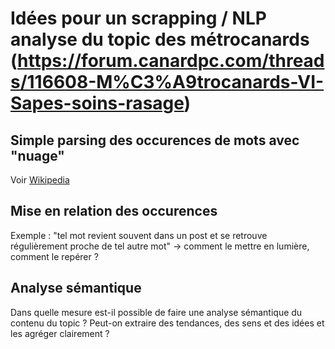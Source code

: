 # Idées pour un scrapping / NLP analyse du topic des métrocanards (https://forum.canardpc.com/threads/116608-M%C3%A9trocanards-VI-Sapes-soins-rasage)

## Simple parsing des occurences de mots avec "nuage"

Voir [Wikipedia](https://en.wikipedia.org/wiki/Tag_cloud)

## Mise en relation des occurences

Exemple : "tel mot revient souvent dans un post et se retrouve régulièrement proche de tel autre mot" -> comment le mettre en lumière, comment le repérer ?

## Analyse sémantique

Dans quelle mesure est-il possible de faire une analyse sémantique du contenu du topic ? Peut-on extraire des tendances, des sens et des idées et les agréger clairement ?
